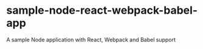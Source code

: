 # sample-node-react-webpack-babel-app

A sample Node application with React, Webpack and Babel support
